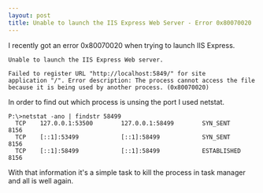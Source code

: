 ```yaml
---
layout: post
title: Unable to launch the IIS Express Web Server - Error 0x80070020
---
```


I recently got an error 0x80070020 when trying to launch IIS Express.

```
Unable to launch the IIS Express Web server.

Failed to register URL "http://localhost:5849/" for site
application "/". Error description: The process cannot access the file
because it is being used by another process. (0x80070020)
```

In order to find out which process is unsing the port I used netstat.

```
P:\>netstat -ano | findstr 58499
  TCP    127.0.0.1:53500        127.0.0.1:58499        SYN_SENT        8156
  TCP    [::1]:53499            [::1]:58499            SYN_SENT        8156
  TCP    [::1]:58499            [::1]:58499            ESTABLISHED     8156
```

With that information it's a simple task to kill the process in task manager and all is well again.